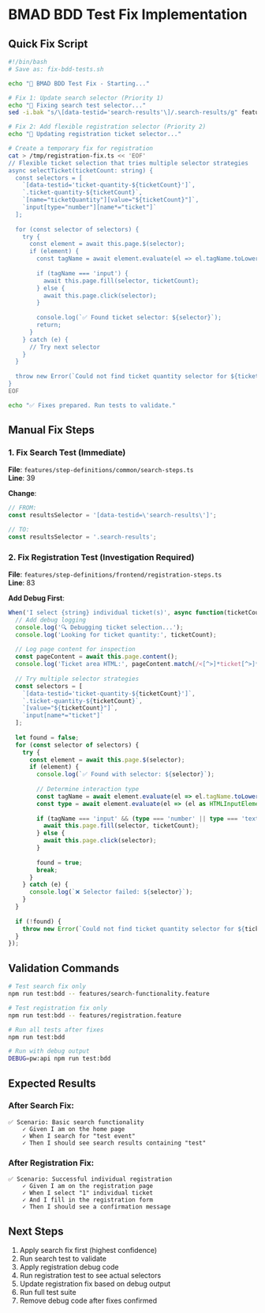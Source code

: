 # BMAD BDD Test Fix Implementation

## Quick Fix Script

```bash
#!/bin/bash
# Save as: fix-bdd-tests.sh

echo "🔧 BMAD BDD Test Fix - Starting..."

# Fix 1: Update search selector (Priority 1)
echo "📝 Fixing search test selector..."
sed -i.bak "s/\[data-testid='search-results'\]/.search-results/g" features/step-definitions/common/search-steps.ts

# Fix 2: Add flexible registration selector (Priority 2)
echo "📝 Updating registration ticket selector..."

# Create a temporary fix for registration
cat > /tmp/registration-fix.ts << 'EOF'
// Flexible ticket selection that tries multiple selector strategies
async selectTicket(ticketCount: string) {
  const selectors = [
    `[data-testid='ticket-quantity-${ticketCount}']`,
    `.ticket-quantity-${ticketCount}`,
    `[name="ticketQuantity"][value="${ticketCount}"]`,
    `input[type="number"][name*="ticket"]`
  ];
  
  for (const selector of selectors) {
    try {
      const element = await this.page.$(selector);
      if (element) {
        const tagName = await element.evaluate(el => el.tagName.toLowerCase());
        
        if (tagName === 'input') {
          await this.page.fill(selector, ticketCount);
        } else {
          await this.page.click(selector);
        }
        
        console.log(`✅ Found ticket selector: ${selector}`);
        return;
      }
    } catch (e) {
      // Try next selector
    }
  }
  
  throw new Error(`Could not find ticket quantity selector for ${ticketCount} tickets. Tried: ${selectors.join(', ')}`);
}
EOF

echo "✅ Fixes prepared. Run tests to validate."
```

## Manual Fix Steps

### 1. Fix Search Test (Immediate)

**File**: `features/step-definitions/common/search-steps.ts`  
**Line**: 39

**Change**:
```typescript
// FROM:
const resultsSelector = '[data-testid=\'search-results\']';

// TO:
const resultsSelector = '.search-results';
```

### 2. Fix Registration Test (Investigation Required)

**File**: `features/step-definitions/frontend/registration-steps.ts`  
**Line**: 83

**Add Debug First**:
```typescript
When('I select {string} individual ticket(s)', async function(ticketCount: string) {
  // Add debug logging
  console.log('🔍 Debugging ticket selection...');
  console.log('Looking for ticket quantity:', ticketCount);
  
  // Log page content for inspection
  const pageContent = await this.page.content();
  console.log('Ticket area HTML:', pageContent.match(/<[^>]*ticket[^>]*>[\s\S]*?<\/[^>]+>/gi));
  
  // Try multiple selector strategies
  const selectors = [
    `[data-testid='ticket-quantity-${ticketCount}']`,
    `.ticket-quantity-${ticketCount}`,
    `[value="${ticketCount}"]`,
    `input[name*="ticket"]`
  ];
  
  let found = false;
  for (const selector of selectors) {
    try {
      const element = await this.page.$(selector);
      if (element) {
        console.log(`✅ Found with selector: ${selector}`);
        
        // Determine interaction type
        const tagName = await element.evaluate(el => el.tagName.toLowerCase());
        const type = await element.evaluate(el => (el as HTMLInputElement).type);
        
        if (tagName === 'input' && (type === 'number' || type === 'text')) {
          await this.page.fill(selector, ticketCount);
        } else {
          await this.page.click(selector);
        }
        
        found = true;
        break;
      }
    } catch (e) {
      console.log(`❌ Selector failed: ${selector}`);
    }
  }
  
  if (!found) {
    throw new Error(`Could not find ticket quantity selector for ${ticketCount} tickets`);
  }
});
```

## Validation Commands

```bash
# Test search fix only
npm run test:bdd -- features/search-functionality.feature

# Test registration fix only  
npm run test:bdd -- features/registration.feature

# Run all tests after fixes
npm run test:bdd

# Run with debug output
DEBUG=pw:api npm run test:bdd
```

## Expected Results

### After Search Fix:
```
✅ Scenario: Basic search functionality
    ✓ Given I am on the home page
    ✓ When I search for "test event"
    ✓ Then I should see search results containing "test"
```

### After Registration Fix:
```
✅ Scenario: Successful individual registration
    ✓ Given I am on the registration page
    ✓ When I select "1" individual ticket
    ✓ And I fill in the registration form
    ✓ Then I should see a confirmation message
```

## Next Steps

1. Apply search fix first (highest confidence)
2. Run search test to validate
3. Apply registration debug code
4. Run registration test to see actual selectors
5. Update registration fix based on debug output
6. Run full test suite
7. Remove debug code after fixes confirmed